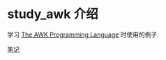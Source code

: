 # study_awk 介绍

学习 [The AWK Programming Language](https://github.com/wuzhouhui/awk) 时使用的例子.

[笔记](https://www.yuque.com/jdxj/youw0z)
